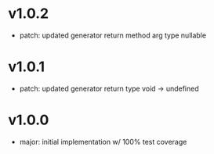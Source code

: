 # v1.0.2

- patch: updated generator return method arg type nullable

# v1.0.1

- patch: updated generator return type void -> undefined

# v1.0.0

- major: initial implementation w/ 100% test coverage
